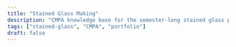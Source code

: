 ```yaml
---
title: "Stained Glass Making"
description: "CMPA knowledge base for the semester-long stained glass project"
tags: ["stained-glass", "CMPA", "portfolio"]
draft: false
---
```


